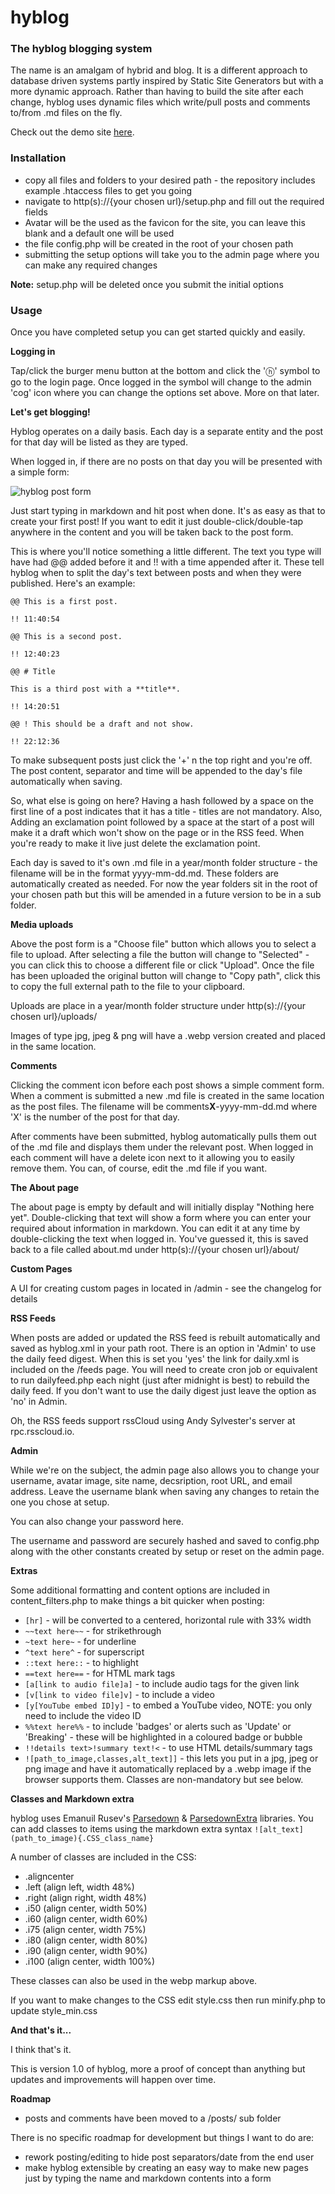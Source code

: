 # hyblog

### The hyblog blogging system

The name is an amalgam of hybrid and blog. It is a different approach to database driven systems partly inspired by Static Site Generators but with a more dynamic approach. Rather than having to build the site after each change, hyblog uses dynamic files which write/pull posts and comments to/from .md files on the fly.

Check out the demo site [here](https://colinwalker.me.uk).

### Installation

- copy all files and folders to your desired path - the repository includes example .htaccess files to get you going
- navigate to http(s)://{your chosen url}/setup.php and fill out the required fields
- Avatar will be the used as the favicon for the site, you can leave this blank and a default one will be used
- the file config.php will be created in the root of your chosen path
- submitting the setup options will take you to the admin page where you can make any required changes

**Note:** setup.php will be deleted once you submit the initial options

### Usage

Once you have completed setup you can get started quickly and easily.

**Logging in**

Tap/click the burger menu button at the bottom and click the 'ⓗ' symbol to go to the login page. Once logged in the symbol will change to the admin 'cog' icon where you can change the options set above. More on that later.

**Let's get blogging!**

Hyblog operates on a daily basis. Each day is a separate entity and the post for that day will be listed as they are typed.

When logged in, if there are no posts on that day you will be presented with a simple form:

![hyblog post form](https://colinwalker.me.uk/uploads/2023/01/postform.png)

Just start typing in markdown and hit post when done. It's as easy as that to create your first post! If you want to edit it just double-click/double-tap anywhere in the content and you will be taken back to the post form.

This is where you'll notice something a little different. The text you type will have had @@ added before it and !! with a time appended after it. These tell hyblog when to split the day's text between posts and when they were published. Here's an example:

```
@@ This is a first post.

!! 11:40:54

@@ This is a second post.

!! 12:40:23

@@ # Title

This is a third post with a **title**.

!! 14:20:51

@@ ! This should be a draft and not show.

!! 22:12:36
```

To make subsequent posts just click the '+' n the top right and you're off. The post content, separator and time will be appended to the day's file automatically when saving.

So, what else is going on here? Having a hash followed by a space on the first line of a post indicates that it has a title - titles are not mandatory. Also, Adding an exclamation point followed by a space at the start of a post will make it a draft which won't show on the page or in the RSS feed. When you're ready to make it live just delete the exclamation point.

Each day is saved to it's own .md file in a year/month folder structure - the filename will be in the format yyyy-mm-dd.md. These folders are automatically created as needed. For now the year folders sit in the root of your chosen path but this will be amended in a future version to be in a sub folder.

**Media uploads**

Above the post form is a "Choose file" button which allows you to select a file to upload. After selecting a file the button will change to "Selected" - you can click this to choose a different file or click "Upload". Once the file has been uploaded the original button will change to "Copy path", click this to copy the full external path to the file to your clipboard.

Uploads are place in a year/month folder structure under http(s)://{your chosen url}/uploads/

Images of type jpg, jpeg & png will have a .webp version created and placed in the same location.

**Comments**

Clicking the comment icon before each post shows a simple comment form. When a comment is submitted a new .md file is created in the same location as the post files. The filename will be comments**X**-yyyy-mm-dd.md where 'X' is the number of the post for that day.

After comments have been submitted, hyblog automatically pulls them out of the .md file and displays them under the relevant post. When logged in each comment will have a delete icon next to it allowing you to easily remove them. You can, of course, edit the .md file if you want.

**The About page**

The about page is empty by default and will initially display "Nothing here yet". Double-clicking that text will show a form where you can enter your required about information in markdown. You can edit it at any time by double-clicking the text when logged in. You've guessed it, this is saved back to a file called about.md under http(s)://{your chosen url}/about/

**Custom Pages**

A UI for creating custom pages in located in /admin - see the changelog for details

**RSS Feeds**

When posts are added or updated the RSS feed is rebuilt automatically and saved as hyblog.xml in your path root. There is an option in 'Admin' to use the daily feed digest. When this is set you 'yes' the link for daily.xml is included on the /feeds page. You will need to create cron job or equivalent to run dailyfeed.php each night (just after midnight is best) to rebuild the daily feed. If you don't want to use the daily digest just leave the option as 'no' in Admin.

Oh, the RSS feeds support rssCloud using Andy Sylvester's server at rpc.rsscloud.io.

**Admin**

While we're on the subject, the admin page also allows you to change your username, avatar image, site name, decsription, root URL, and email address. Leave the username blank when saving any changes to retain the one you chose at setup.

You can also change your password here.

The username and password are securely hashed and saved to config.php along with the other constants created by setup or reset on the admin page.

**Extras**

Some additional formatting and content options are included in content_filters.php to make things a bit quicker when posting:

- `[hr]` - will be converted to a centered, horizontal rule with 33% width
- `~~text here~~` - for strikethrough
- `~text here~` - for underline
- `^text here^` - for superscript
- `::text here::` - to highlight
- `==text here==` - for HTML mark tags
- `[a[link to audio file]a]` - to include audio tags for the given link
- `[v[link to video file]v]` - to include a video
- `[y[YouTube embed ID]y]` - to embed a YouTube video, NOTE: you only need to include the video ID
- `%%text here%%` - to include 'badges' or alerts such as 'Update' or 'Breaking' - these will be highlighted in a coloured badge or bubble
- `!!details text>!summary text!<` - to use HTML details/summary tags
- `![path_to_image,classes,alt_text]]` - this lets you put in a jpg, jpeg or png image and have it automatically replaced by a .webp image if the browser supports them. Classes are non-mandatory but see below.

**Classes and Markdown extra**

hyblog uses Emanuil Rusev's [Parsedown](https://github.com/erusev/parsedown) & [ParsedownExtra](https://github.com/erusev/parsedown-extra) libraries. You can add classes to items using the markdown extra syntax `![alt_text](path_to_image){.CSS_class_name}`

A number of classes are included in the CSS:

- .aligncenter
- .left (align left, width 48%)
- .right (align right, width 48%)
- .i50 (align center, width 50%)
- .i60 (align center, width 60%)
- .i75 (align center, width 75%)
- .i80 (align center, width 80%)
- .i90 (align center, width 90%)
- .i100 (align center, width 100%)

These classes can also be used in the webp markup above.

If you want to make changes to the CSS edit style.css then run minify.php to update style_min.css

**And that's it...**

I think that's it.

This is version 1.0 of hyblog, more a proof of concept than anything but updates and improvements will happen over time.

**Roadmap**

- posts and comments have been moved to a /posts/ sub folder

There is no specific roadmap for development but things I want to do are:

- rework posting/editing to hide post separators/date from the end user
- make hyblog extensible by creating an easy way to make new pages just by typing the name and markdown contents into a form
